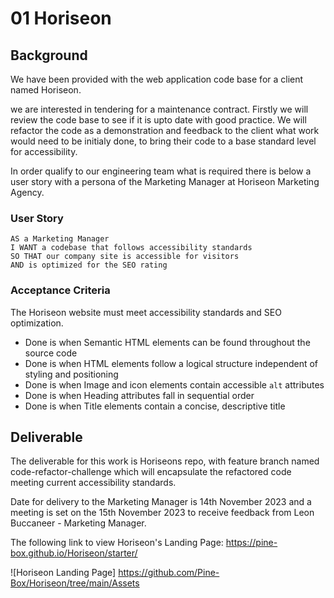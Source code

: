 # 01 Horiseon

## Background

We have been provided with the web application code base for a client named Horiseon.

we are interested in tendering for a maintenance contract. Firstly we will review the 
code base to see if it is upto date with good practice. We will refactor the code as a demonstration 
and feedback to the client what work would need to be initialy done, to bring their code to a base standard level for accessibility.

In order qualify to our engineering team what is required there is below a user story with a persona of the  Marketing Manager at Horiseon Marketing Agency.

### User Story

```
AS a Marketing Manager
I WANT a codebase that follows accessibility standards
SO THAT our company site is accessible for visitors
AND is optimized for the SEO rating 
```

### Acceptance Criteria

The Horiseon website must meet accessibility standards and SEO optimization. 

* Done is when Semantic HTML elements can be found throughout the source code
* Done is when HTML elements follow a logical structure independent of styling and positioning
* Done is when Image and icon elements contain accessible `alt` attributes
* Done is when Heading attributes fall in sequential order
* Done is when Title elements contain a concise, descriptive title

## Deliverable

The deliverable for this work is Horiseons repo, with feature branch named code-refactor-challenge which will encapsulate the refactored code meeting current accessibility standards.

Date for delivery to the Marketing Manager is 14th November 2023 and a meeting is set on the 15th November 2023 to receive feedback from Leon Buccaneer - Marketing Manager. 

The following link to view Horiseon's Landing Page: https://pine-box.github.io/Horiseon/starter/

![Horiseon Landing Page] https://github.com/Pine-Box/Horiseon/tree/main/Assets


